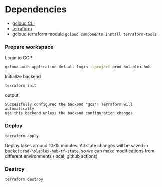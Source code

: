 # Dependencies

- [gcloud CLI](https://cloud.google.com/sdk/docs/install)
- [terraform](https://developer.hashicorp.com/terraform/tutorials/aws-get-started/install-cli#install-terraform)
- gcloud terraform module `gcloud components install terraform-tools`

### Prepare workspace

Login to GCP

```bash
gcloud auth application-default login --project prod-holaplex-hub
```

Initialize backend

```bash
terraform init
```

output:

```text
Successfully configured the backend "gcs"! Terraform will automatically
use this backend unless the backend configuration changes
```

### Deploy

```bash
terraform apply
```

Deploy takes around 10-15 minutes.
All state changes will be saved in bucket `prod-holaplex-hub-tf-state`, so we can make modifications from different environments (local, github actions)

### Destroy

```bash
terraform destroy
```
